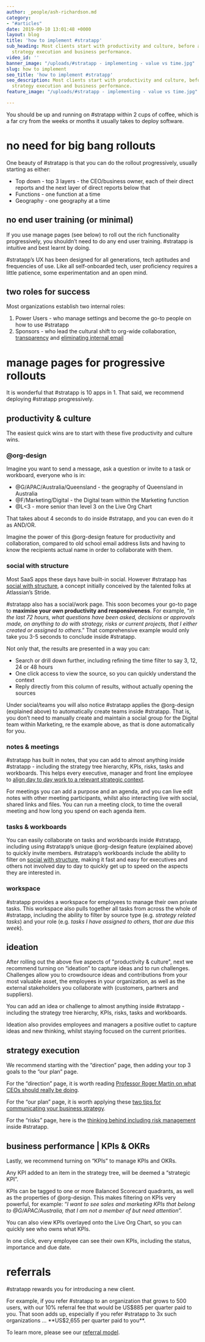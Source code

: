 ```yaml
---
author: _people/ash-richardson.md
category:
- "#articles"
date: 2019-09-10 13:01:48 +0000
layout: blog
title: 'how to implement #stratapp'
sub_heading: Most clients start with productivity and culture, before adding ideation,
  strategy execution and business performance.
video_id: ''
banner_image: "/uploads/#stratapp - implementing - value vs time.jpg"
slug: how to implement
seo_title: 'how to implement #stratapp'
seo_description: Most clients start with productivity and culture, before adding ideation,
  strategy execution and business performance.
feature_image: "/uploads/#stratapp - implementing - value vs time.jpg"

---
```

You should be up and running on #stratapp within 2 cups of coffee, which is a far cry from the weeks or months it usually takes to deploy software.

# no need for big bang rollouts

One beauty of #stratapp is that you can do the rollout progressively, usually starting as either:

* Top down - top 3 layers - the CEO/business owner, each of their direct reports and the next layer of direct reports below that
* Functions - one function at a time
* Geography - one geography at a time

## no end user training (or minimal)

If you use manage pages (see below) to roll out the rich functionality progressively, you shouldn’t need to do any end user training. #stratapp is intuitive and best learnt by doing. 

\#stratapp’s UX has been designed for all generations, tech aptitudes and frequencies of use. Like all self-onboarded tech, user proficiency requires a little patience, some experimentation and an open mind.

## two roles for success

Most organizations establish two internal roles:

1. Power Users - who manage settings and become the go-to people on how to use #stratapp
2. Sponsors - who lead the cultural shift to org-wide collaboration, [transparency](https://stratapp.ai/blog/radical-transparency/ "radical transparency") and [eliminating internal email](https://stratapp.ai/blog/what-is-really-going-on-in-my-company/ "eliminating internal email")

# manage pages for progressive rollouts

It is wonderful that #stratapp is 10 apps in 1. That said, we recommend deploying #stratapp progressively.

## productivity & culture

The easiest quick wins are to start with these five productivity and culture wins.

### @org-design

Imagine you want to send a message, ask a question or invite to a task or workboard, everyone who is in:

* @G/APAC/Australia/Queensland - the geography of Queensland in Australia
* @F/Marketing/Digital - the Digital team within the Marketing function
* @L<3 - more senior than level 3 on the Live Org Chart

That takes about 4 seconds to do inside #stratapp, and you can even do it as AND/OR.

Imagine the power of this @org-design feature for productivity and collaboration, compared to old school email address lists and having to know the recipients actual name in order to collaborate with them.

### social with structure

Most SaaS apps these days have built-in social. However #stratapp has [social with structure](https://stratapp.ai/blog/atlassian-stride-social-with-structure/ "social with structure"), a concept initially conceived by the talented folks at Atlassian’s Stride.

\#stratapp also has a social/work page. This soon becomes your go-to page to **maximise your own productivity and responsiveness**. For example, “_in the last 72 hours, what questions have been asked, decisions or approvals made, on anything to do with strategy, risks or current projects, that I either created or assigned to others_.” That comprehensive example would only take you 3-5 seconds to conclude inside #stratapp. 

Not only that, the results are presented in a way you can:

* Search or drill down further, including refining the time filter to say 3, 12, 24 or 48 hours
* One click access to view the source, so you can quickly understand the context
* Reply directly from this column of results, without actually opening the sources

Under social/teams you will also notice #stratapp applies the @org-design (explained above) to automatically create teams inside #stratapp. That is, you don’t need to manually create and maintain a social group for the Digital team within Marketing, re the example above, as that is done automatically for you.

### notes & meetings

\#stratapp has built in notes, that you can add to almost anything inside #stratapp - including the strategy tree hierarchy, KPIs, risks, tasks and workboards. This helps every executive, manager and front line employee to [align day to day work to a relevant strategic context](https://stratapp.ai/blog/why-stratapp-is-10-apps-in-1/ "align day to day work to strategy").

For meetings you can add a purpose and an agenda, and you can live edit notes with other meeting participants, whilst also interacting live with social, shared links and files. You can run a meeting clock, to time the overall meeting and how long you spend on each agenda item.

### tasks & workboards

You can easily collaborate on tasks and workboards inside #stratapp, including using #stratapp’s unique @org-design feature (explained above) to quickly invite members. #stratapp’s workboards include the ability to filter on [social with structure](https://stratapp.ai/blog/atlassian-stride-social-with-structure/ "social with structure"), making it fast and easy for executives and others not involved day to day to quickly get up to speed on the aspects they are interested in.

### workspace

\#stratapp provides a workspace for employees to manage their own private tasks. This workspace also pulls together all tasks from across the whole of #stratapp, including the ability to filter by source type (e.g. _strategy related tasks_) and your role (e.g. _tasks I have assigned to others, that are due this week_).

## ideation

After rolling out the above five aspects of "productivity & culture", next we recommend turning on “ideation” to capture ideas and to run challenges.  Challenges allow you to crowdsource ideas and contributions from your most valuable asset, the employees in your organization, as well as the external stakeholders you collaborate with (customers, partners and suppliers). 

You can add an idea or challenge to almost anything inside #stratapp - including the strategy tree hierarchy, KPIs, risks, tasks and workboards.

Ideation also provides employees and managers a positive outlet to capture ideas and new thinking, whilst staying focused on the current priorities.

## strategy execution

We recommend starting with the “direction” page, then adding your top 3 goals to the “our plan” page.

For the “direction” page, it is worth reading [Professor Roger Martin on what CEOs should really be doing](https://stratapp.ai/professor-roger-martin-on-what-ceos-should-really-be-doing/ "Professor Roger Martin").

For the “our plan” page, it is worth applying these [two tips for communicating your business strategy](https://stratapp.ai/blog/strategic-planning-software-with-a-strategy-tree-hierarchy/ "two tips for communicating strategy").

For the “risks” page, here is the [thinking behind including risk management](https://stratapp.ai/blog/why-we-lump-our-cfos-with-risk-management/ "risk management") inside #stratapp.

## business performance | KPIs & OKRs

Lastly, we recommend turning on “KPIs” to manage KPIs and OKRs.

Any KPI added to an item in the strategy tree, will be deemed a “strategic KPI”.

KPIs can be tagged to one or more Balanced Scorecard quadrants, as well as the properties of @org-design. This makes filtering on KPIs very powerful, for example: “_I want to see sales and marketing KPIs that belong to @G/APAC/Australia, that I am not a member of but need attention_”.

You can also view KPIs overlayed onto the Live Org Chart, so you can quickly see who owns what KPIs.

In one click, every employee can see their own KPIs, including the status, importance and due date.

# referrals

\#stratapp rewards you for introducing a new client.

For example, if you refer #stratapp to an organization that grows to 500 users, with our 10% referral fee that would be US$885 per quarter paid to you. That soon adds up, especially if you refer #stratapp to 3x such organizations … **US$2,655 per quarter paid to you**.

To learn more, please see our [referral model](bit.ly/stratapp-referral-model "referral model").